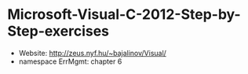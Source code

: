# Microsoft-Visual-C-2012-Step-by-Step-exercises
- Website: http://zeus.nyf.hu/~bajalinov/Visual/
- namespace ErrMgmt: chapter 6
